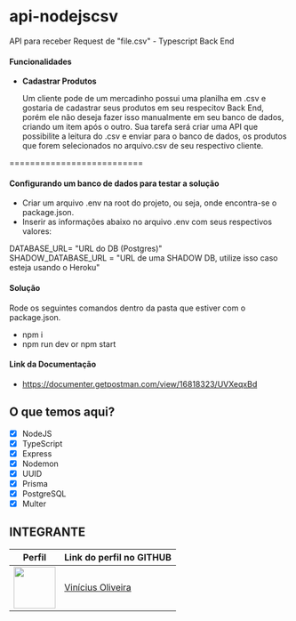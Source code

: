 # api-nodejscsv
API para receber Request de "file.csv" - Typescript Back End

#### Funcionalidades

- **Cadastrar Produtos**

    Um cliente pode de um mercadinho possui uma planilha em .csv e gostaria de cadastrar seus produtos em seu respecitov Back End, porém ele não deseja fazer isso manualmente em seu banco de dados, criando um item após o outro. Sua tarefa será criar uma API que possibilite a leitura do .csv e enviar para o banco de dados, os produtos que forem selecionados no arquivo.csv de seu respectivo cliente.


==========================


#### Configurando um banco de dados para testar a solução
- Criar um arquivo .env na root do projeto, ou seja, onde encontra-se o package.json.
- Inserir as informações abaixo no arquivo .env com seus respectivos valores:

DATABASE_URL= "URL do DB (Postgres)"<br/>
SHADOW_DATABASE_URL = "URL de uma SHADOW DB, utilize isso caso esteja usando o Heroku"<br/>

#### Solução
Rode os seguintes comandos dentro da pasta que estiver com o package.json.
- npm i
- npm run dev or npm start

#### Link da Documentação
- https://documenter.getpostman.com/view/16818323/UVXeqxBd

## O que temos aqui?
- [x]  NodeJS
- [x]  TypeScript
- [x]  Express
- [x]  Nodemon
- [x]  UUID
- [x]  Prisma
- [x]  PostgreSQL
- [x]  Multer

## INTEGRANTE
Perfil      | Link do perfil no GITHUB
--------- | ------
[<img src="https://avatars.githubusercontent.com/u/52759918?v=4" width="75px;"/>](https://github.com/vinnivso) | [Vinícius Oliveira](https://github.com/vinnivso)

